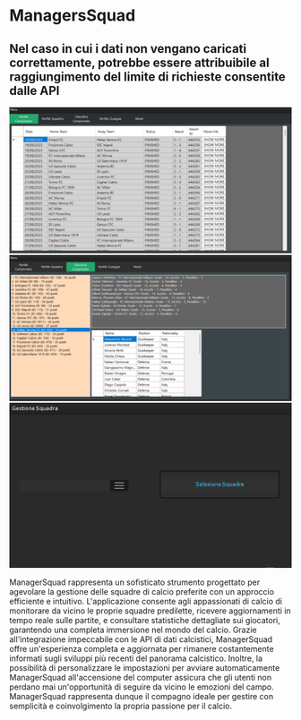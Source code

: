 #  ManagersSquad

## Nel caso in cui i dati non vengano caricati correttamente, potrebbe essere attribuibile al raggiungimento del limite di richieste consentite dalle API

![Manager1](ProjectImages/Manager1.png)
![Manager2](ProjectImages/Manager2.png)
![Manager3](ProjectImages/Manager3.png)

ManagerSquad rappresenta un sofisticato strumento progettato per agevolare la gestione delle squadre di calcio preferite con un approccio efficiente e intuitivo. L'applicazione consente agli appassionati di calcio di monitorare da vicino le proprie squadre predilette, ricevere aggiornamenti in tempo reale sulle partite, e consultare statistiche dettagliate sui giocatori, garantendo una completa immersione nel mondo del calcio. Grazie all'integrazione impeccabile con le API di dati calcistici, ManagerSquad offre un'esperienza completa e aggiornata per rimanere costantemente informati sugli sviluppi più recenti del panorama calcistico. Inoltre, la possibilità di personalizzare le impostazioni per avviare automaticamente ManagerSquad all'accensione del computer assicura che gli utenti non perdano mai un'opportunità di seguire da vicino le emozioni del campo. ManagerSquad rappresenta dunque il compagno ideale per gestire con semplicità e coinvolgimento la propria passione per il calcio.

